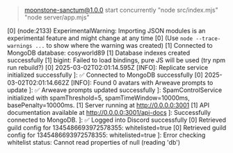 
> moonstone-sanctum@1.0.0 start
> concurrently "node src/index.mjs" "node server/app.mjs"

[0] (node:2133) ExperimentalWarning: Importing JSON modules is an experimental feature and might change at any time
[0] (Use `node --trace-warnings ...` to show where the warning was created)
[1] Connected to MongoDB database: cosyworld89
[1] Database indexes created successfully
[1] bigint: Failed to load bindings, pure JS will be used (try npm run rebuild?)
[0] 2025-03-02T02:01:14.595Z [INFO]: Replicate service initialized successfully
]: ✅ Connected to MongoDB successfully
[0] 2025-03-02T02:01:14.662Z [INFO]: Found 0 avatars with Arweave prompts to update
]: ✅ Arweave prompts updated successfully
]: SpamControlService initialized with spamThreshold=5, spamTimeWindow=10000ms, basePenalty=10000ms.
[1] Server running at http://0.0.0.0:3001
[1] API documentation available at http://0.0.0.0:3001/api-docs
]: Successfully connected to MongoDB.
]: ✅ Logged into Discord successfully
[0] Retrieved guild config for 1345486693972578355: whitelisted=true
[0] Retrieved guild config for 1345486693972578355: whitelisted=true
]: Error checking whitelist status: Cannot read properties of null (reading 'db')
